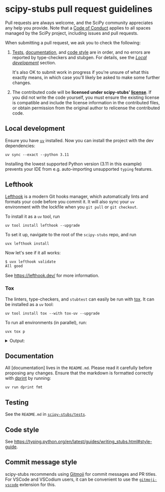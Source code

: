 # scipy-stubs pull request guidelines

Pull requests are always welcome, and the SciPy community appreciates any help you
provide. Note that a [Code of Conduct][coc] applies to all spaces managed by the
SciPy project, including issues and pull requests.

When submitting a pull request, we ask you to check the following:

1. [Tests](#testing), [documentation](#documentation), and [code style](#code-style)
   are in order, and no errors are reported by type-checkers and stubgen.
   For details, see the [*Local development*](#local-development) section.

   It's also OK to submit work in progress if you're unsure of what this exactly means,
   in which case you'll likely be asked to make some further changes.

1. The contributed code will be **licensed under scipy-stubs' [license]**.
   If you did not write the code yourself, you must ensure the existing license is
   compatible and include the license information in the contributed files, or obtain
   permission from the original author to relicense the contributed code.

## Local development

Ensure you have [`uv`](https://docs.astral.sh/uv/getting-started/installation/)
installed. Now you can install the project with the dev dependencies:

```shell
uv sync --exact --python 3.11
```

Installing the lowest supported Python version (3.11 in this example) prevents
your IDE from e.g. auto-importing unsupported `typing` features.

## Lefthook

[Lefthook](https://github.com/evilmartians/lefthook) is a modern Git hooks manager,
which automatically lints and formats your code before you commit it. It will also sync
your `uv` environment with the lockfile when you `git pull` or `git checkout`.

To install it as a `uv` tool, run

```shell
uv tool install lefthook --upgrade
```

To set it up, navigate to the root of the `scipy-stubs` repo, and run

```shell
uvx lefthook install
```

Now let's see if it all works:

```bash
$ uvx lefthook validate
All good
```

See <https://lefthook.dev/> for more information.

### Tox

The linters, type-checkers, and `stubtest` can easily be run with
[tox](https://github.com/tox-dev/tox). It can be installed as a `uv` tool:

```shell
uv tool install tox --with tox-uv --upgrade
```

To run all environments (in parallel), run:

```shell
uvx tox p
```

<details>
<summary>Output:</summary>

```plaintext
lint: OK ✔ in 0.79 seconds
pyrefly: OK ✔ in 1.19 seconds
mypy: OK ✔ in 15.16 seconds
pyright: OK ✔ in 17.69 seconds
3.14: OK ✔ in 17.97 seconds
3.13: OK ✔ in 18.37 seconds
3.12: OK ✔ in 18.61 seconds
  lint: OK (0.79=setup[0.11]+cmd[0.43,0.06,0.14,0.04] seconds)
  pyrefly: OK (1.19=setup[0.18]+cmd[1.01] seconds)
  pyright: OK (17.69=setup[0.13]+cmd[17.56] seconds)
  mypy: OK (15.16=setup[0.29]+cmd[14.86] seconds)
  3.11: OK (18.72=setup[0.20]+cmd[18.52] seconds)
  3.12: OK (18.61=setup[0.26]+cmd[18.35] seconds)
  3.13: OK (18.37=setup[0.37]+cmd[18.00] seconds)
  3.14: OK (17.97=setup[0.17]+cmd[17.80] seconds)
  congratulations :) (18.74 seconds)
```

</details>

## Documentation

All [documentation] lives in the `README.md`. Please read it carefully before proposing
any changes. Ensure that the markdown is formatted correctly with
[dprint][dprint] by running:

```shell
uv run dprint fmt
```

## Testing

See the `README.md` in [`scipy-stubs/tests`][tests].

## Code style

See <https://typing.python.org/en/latest/guides/writing_stubs.html#style-guide>.

## Commit message style

scipy-stubs recommends using [Gitmoji](https://gitmoji.dev/) for commit messages and PR
titles. For VSCode and VSCodium users, it can be convenient to use the
[`gitmoji-vscode`](https://github.com/seatonjiang/gitmoji-vscode) extension for this.

[coc]: https://docs.scipy.org/doc/scipy/dev/conduct/code_of_conduct.html
[license]: https://github.com/scipy/scipy-stubs/blob/master/LICENSE
[tests]: https://github.com/scipy/scipy-stubs/tree/master/tests
[dprint]: https://github.com/dprint/dprint

